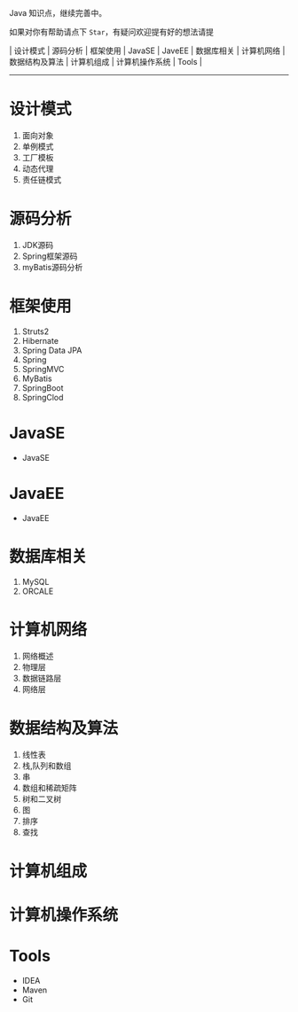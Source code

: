 


Java 知识点，继续完善中。




如果对你有帮助请点下 `Star`，有疑问欢迎提有好的想法请提 


| 设计模式 | 源码分析 | 框架使用 | JavaSE | JaveEE | 数据库相关 | 计算机网络 | 数据结构及算法 | 计算机组成 | 计算机操作系统 | Tools |

----------


# 设计模式 #
	
1. 面向对象
2. 单例模式
3. 工厂模板
4. 动态代理
5. 责任链模式

# 源码分析 #

1. JDK源码
2. Spring框架源码
3. myBatis源码分析

# 框架使用 #

1. 	Struts2
2. 	Hibernate
3. 	Spring Data JPA
4. 	Spring
5. 	SpringMVC
6. 	MyBatis
7. 	SpringBoot
8. 	SpringClod

# JavaSE #
	
- JavaSE
# JavaEE #

- JavaEE

# 数据库相关 #

1. MySQL
2. ORCALE

# 计算机网络 

1.  网络概述
2.  物理层
3.  数据链路层
4.  网络层

# 数据结构及算法

1. 线性表
2. 栈,队列和数组
3. 串
4. 数组和稀疏矩阵
5. 树和二叉树
6. 图
7. 排序
8. 查找


# 计算机组成  

# 计算机操作系统  

# Tools  

- IDEA
- Maven
- Git



